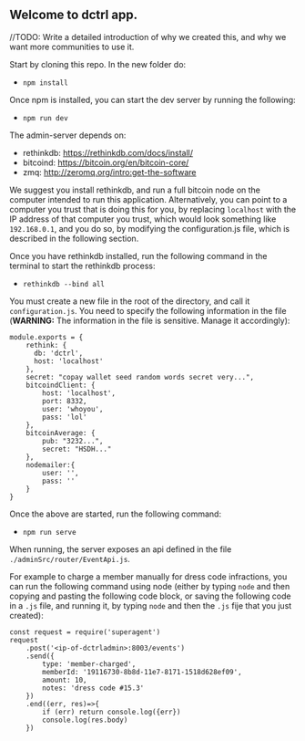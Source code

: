 ## Welcome to dctrl app.

//TODO: Write a detailed introduction of why we created this, and why we want more communities to use it.

Start by cloning this repo. In the new folder do:
- `npm install`

Once npm is installed, you can start the dev server by running the following:
- `npm run dev`

The admin-server depends on:
- rethinkdb: https://rethinkdb.com/docs/install/
- bitcoind: https://bitcoin.org/en/bitcoin-core/
- zmq: http://zeromq.org/intro:get-the-software

We suggest you install rethinkdb, and run a full bitcoin node on the computer intended to run this application.  Alternatively, you can point to a computer you trust that is doing this for you, by replacing `localhost` with the IP address of that computer you trust, which would look something like `192.168.0.1`, and you do so, by modifying the configuration.js file, which is described in the following section.

Once you have rethinkdb installed, run the following command in the terminal to start the rethinkdb process:
- `rethinkdb --bind all `

You must create a new file in the root of the directory, and call it `configuration.js`. You need to specify the following information in the file (**WARNING:** The information in the file is sensitive. Manage it accordingly):

```
module.exports = {
    rethink: {
      db: 'dctrl',
      host: 'localhost'
    },
    secret: "copay wallet seed random words secret very...",
    bitcoindClient: {
        host: 'localhost',
        port: 8332,
        user: 'whoyou',
        pass: 'lol'
    },
    bitcoinAverage: {
        pub: "3232...",
        secret: "HSDH..."
    },
    nodemailer:{
        user: '',
        pass: ''
    }
}
```

Once the above are started, run the following command:
- `npm run serve`

When running, the server exposes an api defined in the file `./adminSrc/router/EventApi.js`.


For example to charge a member manually for dress code infractions, you can run the following command using node (either by typing `node` and then copying and pasting the following code block, or saving the following code in a `.js` file, and running it, by typing `node` and then the `.js` fije that you just created):

```
const request = require('superagent')
request
    .post('<ip-of-dctrladmin>:8003/events')
    .send({
        type: 'member-charged',
        memberId: '19116730-8b8d-11e7-8171-1518d628ef09',
        amount: 10,
        notes: 'dress code #15.3'
    })
    .end((err, res)=>{
        if (err) return console.log({err})
        console.log(res.body)
    })
```
